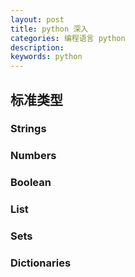 ```yaml
---
layout: post
title: python 深入
categories: 编程语言 python
description: 
keywords: python
---
```


## 标准类型

### Strings

### Numbers

### Boolean

### List

### Sets

### Dictionaries